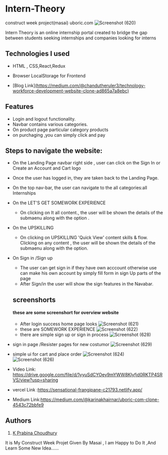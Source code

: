 # Intern-Theory
construct week project(masai) uboric.com
![Screenshot (620)](https://user-images.githubusercontent.com/99638485/174229390-49c58197-e79b-4edd-9c88-640057742865.png)

Intern Theory is an online internship portal created to bridge the gap between students seeking internships and companies looking for interns
## Technologies I used
<!-- <hr> -->
- HTML , CSS,React,Redux
- Browser LocalStorage for Frontend

- [Blog Link][(https://medium.com/@chandutheruler3/technology-workforce-development-website-clone-ad865a7a8ebc)](https://medium.com/@k.prabina2000/intern-theory-4059ff36595c)


## Features 
<!-- --- -->
- Login and logout functionality.
- Navbar contains various categories.
- On product page particular category products 
- on purchaging ,you can simply click and pay

## Steps to navigate the website:
<!-- <hr> -->
- On the Landing Page navbar right side , user can click on the Sign In or Create an Account and Cart logo
- Once the user has logged in, they are taken back to the Landing Page.
- On the top nav-bar, the user can navigate to the all categories:all Internships
- On the LET'S GET SOMEWORK EXPERIENCE
  - On clicking on It all content., the user will be shown the details of the submaenu along with the option .
- On the UPSKILLING
  - On clicking on UPSKILLING 'Quick View'  content skills & flow. Clicking on any content , the user will be shown the details of the submaenu along with the option.
- On Sign in /Sign up  
  - The user can get sign in if they have own acccount otherwise use can make his own account by simply fill form in sign Up parts of the page
  - After Sign/in the user will show the sign features in the Navabar.
  ## screenshorts
  #### these are some screenshort for overview website
  -  After login success home page looks
  ![Screenshot (621)](https://user-images.githubusercontent.com/99638485/174229777-f86223ee-f547-4135-b4ae-295ed58057c7.png)
  - these are  SOMEWORK EXPERIENCE
 ![Screenshot (622)](https://user-images.githubusercontent.com/99638485/174229861-61a4cb76-b7d1-4c8f-af04-cb9055646a32.png)
  - there are simple sign up or sign in process
![Screenshot (628)](https://user-images.githubusercontent.com/99638485/174230052-02ce1487-2c5a-49a6-b37e-cbaa51252217.png)
 - sign in page /Resister pages for new costumor
![Screenshot (629)](https://user-images.githubusercontent.com/99638485/174230134-c548ba1e-d37f-4067-8ed2-2ebff0adade9.png)
  - simple ui for cart and place order
![Screenshot (624)](https://user-images.githubusercontent.com/99638485/174230182-32bf4a7c-615e-42bd-8ee2-912a88a3d823.png)
![Screenshot (626)](https://user-images.githubusercontent.com/99638485/174230221-7d6f5b18-9fb4-4216-ab0e-f0d8ca7528e4.png)

   - Video Link: https://drive.google.com/file/d/1yyuSdCYOey9mYWW8Klyfjd0RKTP4SRVS/view?usp=sharing
   - vercel Link :https://sensational-frangipane-c21793.netlify.app/
   - Medium Link:https://medium.com/@karinakhairnar/uboric-com-clone-4543c72bbfe9
   
   ## Authors

  
  1. [ K Prabina Choudhury](https://github.com/Prabin8144) 
  
  
  It is My Construct Week Projet Given By Masai , I am Happy to Do It ,And Learn Some New Idea......
  



